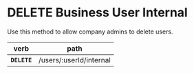 # DELETE Business User Internal

Use this method to allow company admins to delete users.

| verb         | path                    |
| ------------ | ----------------------- |
| **`DELETE`** | /users/:userId/internal |
